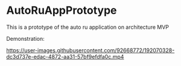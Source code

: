 # AutoRuAppPrototype
This is a prototype of the auto ru application on architecture MVP

Demonstration:

https://user-images.githubusercontent.com/92668772/192070328-dc3d737e-edac-4872-aa31-57bf9efdfa0c.mp4
